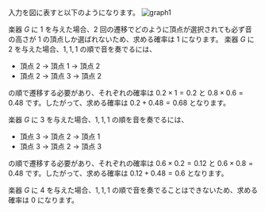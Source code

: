 入力を図に表すと以下のようになります。
![graph1](https://www.dropbox.com/scl/fi/16rvjvgsniskegozcd6u4/graph1_.jpg?rlkey=47a2ilt91pxvyqgfus605rf7g&st=ymc3g25p&raw=1)

楽器 $G$ に $1$ を与えた場合、$2$ 回の遷移でどのように頂点が選択されても必ず音の高さが $1$ の頂点しか選ばれないため、求める確率は $1$ になります。
楽器 $G$ に $2$ を与えた場合、$1, 1, 1$ の順で音を奏でるには、
- 頂点 $2$ → 頂点 $1$ → 頂点 $2$
- 頂点 $2$ → 頂点 $3$ → 頂点 $2$

の順で遷移する必要があり、それぞれの確率は $0.2 \times 1 = 0.2$ と $0.8 \times 0.6=0.48$ です。したがって、求める確率は $0.2 + 0.48 = 0.68$ となります。

楽器 $G$ に $3$ を与えた場合、$1,1,1$ の順を音を奏でるには、
- 頂点 $3$ → 頂点 $2$ → 頂点 $1$
- 頂点 $3$ → 頂点 $2$ → 頂点 $3$

の順で遷移する必要があり、それぞれの確率は $0.6 \times 0.2=0.12$ と $0.6 \times 0.8=0.48$ です。したがって、求める確率は $0.12 + 0.48 = 0.6$ となります。

楽器 $G$ に $4$ を与えた場合、$1,1,1$ の順で音を奏でることはできないため、求める確率は $0$ になります。